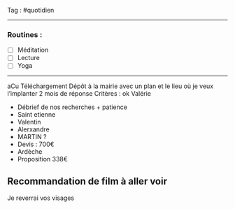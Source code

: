 Tag : #quotidien 
***

### Routines : 
- [ ] Méditation
- [ ] Lecture
- [ ] Yoga

***

aCu 
Téléchargement 
Dépôt à la mairie avec un plan et le lieu où je veux l’implanter 
2 mois de réponse
Critères : ok 
Valérie 


- Débrief de nos recherches + patience 
- Saint etienne 
- Valentin 
- Alerxandre
- MARTIN ?
- Devis : 700€ 
- Ardèche 
- Proposition 338€

## Recommandation de film à aller voir 
Je reverrai vos visages 
